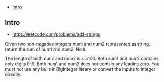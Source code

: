 - [Intro](#intro)

## Intro

- https://leetcode.com/problems/add-strings

Given two non-negative integers num1 and num2 represented as string, return the sum of num1 and num2.
Note:

The length of both num1 and num2 is < 5100.
Both num1 and num2 contains only digits 0-9.
Both num1 and num2 does not contain any leading zero.
You must not use any built-in BigInteger library or convert the inputs to integer directly.

